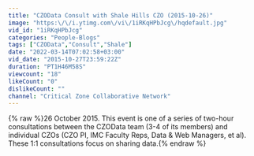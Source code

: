 ```yaml
---
title: "CZOData Consult with Shale Hills CZO (2015-10-26)"
image: "https:\/\/i.ytimg.com\/vi\/1iRKqHPbJcg\/hqdefault.jpg"
vid_id: "1iRKqHPbJcg"
categories: "People-Blogs"
tags: ["CZOData","Consult","Shale"]
date: "2022-03-14T07:02:58+03:00"
vid_date: "2015-10-27T23:59:22Z"
duration: "PT1H46M58S"
viewcount: "18"
likeCount: "0"
dislikeCount: ""
channel: "Critical Zone Collaborative Network"
---
```

{% raw %}26 October 2015.  This event is one of a series of two-hour consultations between the CZOData team (3-4 of its members) and individual CZOs (CZO PI, IMC Faculty Reps, Data &amp; Web Managers, et al).  These 1:1 consultations focus on sharing data.{% endraw %}
